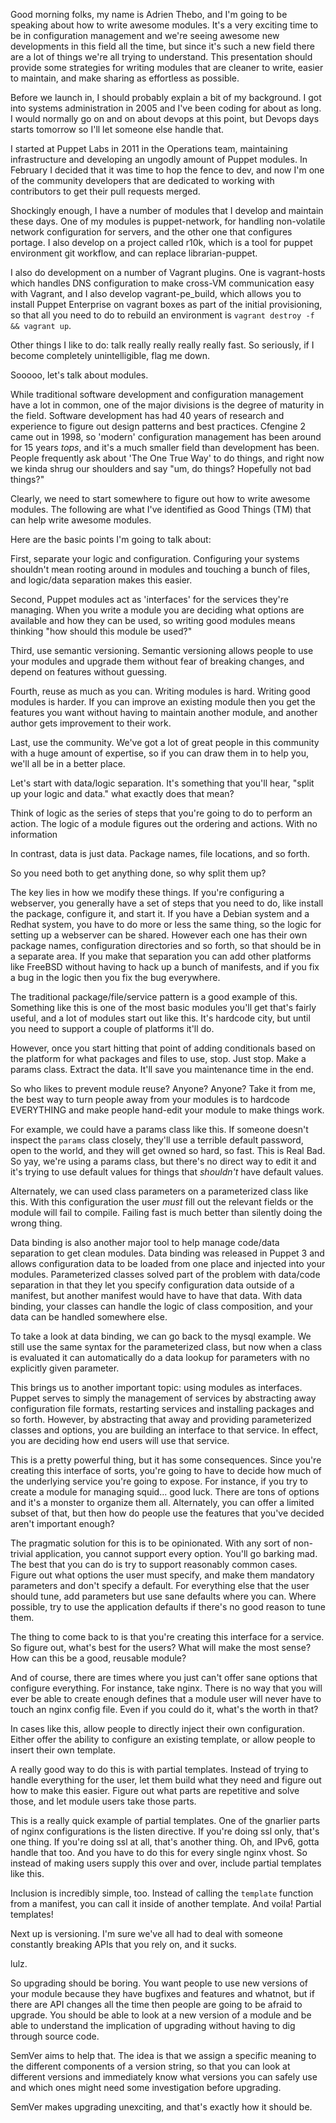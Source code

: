 Good morning folks, my name is Adrien Thebo, and I'm going to be speaking about
how to write awesome modules. It's a very exciting time to be in configuration
management and we're seeing awesome new developments in this field all the time,
but since it's such a new field there are a lot of things we're all trying to
understand. This presentation should provide some strategies for writing modules
that are cleaner to write, easier to maintain, and make sharing as effortless as
possible.

Before we launch in, I should probably explain a bit of my background. I got
into systems administration in 2005 and I've been coding for about as long.
I would normally go on and on about devops at this point, but Devops days starts
tomorrow so I'll let someone else handle that.

I started at Puppet Labs in 2011 in the Operations team, maintaining
infrastructure and developing an ungodly amount of Puppet modules. In February I
decided that it was time to hop the fence to dev, and now I'm one of the
community developers that are dedicated to working with contributors to get
their pull requests merged.

Shockingly enough, I have a number of modules that I develop and maintain these
days. One of my modules is puppet-network, for handling non-volatile network
configuration for servers, and the other one that configures portage. I also
develop on a project called r10k, which is a tool for puppet environment git
workflow, and can replace librarian-puppet.

I also do development on a number of Vagrant plugins. One is vagrant-hosts which
handles DNS configuration to make cross-VM communication easy with Vagrant, and
I also develop vagrant-pe\_build, which allows you to install Puppet Enterprise
on vagrant boxes as part of the initial provisioning, so that all you need to do
to rebuild an environment is `vagrant destroy -f && vagrant up`.

Other things I like to do: talk really really really really fast. So seriously,
if I become completely unintelligible, flag me down.

Sooooo, let's talk about modules.

While traditional software development and configuration management have a lot
in common, one of the major divisions is the degree of maturity in the field.
Software development has had 40 years of research and experience to figure out
design patterns and best practices. Cfengine 2 came out in 1998, so 'modern'
configuration management has been around for 15 years *tops*, and it's a much
smaller field than development has been. People frequently ask about 'The One
True Way' to do things, and right now we kinda shrug our shoulders and say "um,
do things? Hopefully not bad things?"

Clearly, we need to start somewhere to figure out how to write awesome modules.
The following are what I've identified as Good Things (TM) that can help write
awesome modules.

Here are the basic points I'm going to talk about:

First, separate your logic and configuration. Configuring your systems shouldn't
mean rooting around in modules and touching a bunch of files, and logic/data
separation makes this easier.

Second, Puppet modules act as 'interfaces' for the services they're managing.
When you write a module you are deciding what options are available and how
they can be used, so writing good modules means thinking "how should this module
be used?"

Third, use semantic versioning. Semantic versioning allows people to use your
modules and upgrade them without fear of breaking changes, and depend on
features without guessing.

Fourth, reuse as much as you can. Writing modules is hard. Writing good modules
is harder. If you can improve an existing module then you get the features you
want without having to maintain another module, and another author gets
improvement to their work.

Last, use the community. We've got a lot of great people in this community with
a huge amount of expertise, so if you can draw them in to help you, we'll all be
in a better place.

Let's start with data/logic separation. It's something that you'll hear, "split
up your logic and data." what exactly does that mean?

Think of logic as the series of steps that you're going to do to perform an
action. The logic of a module figures out the ordering and actions. With no
information

In contrast, data is just data. Package names, file locations, and so forth.

So you need both to get anything done, so why split them up?

The key lies in how we modify these things. If you're configuring a webserver,
you generally have a set of steps that you need to do, like install the package,
configure it, and start it. If you have a Debian system and a Redhat system, you
have to do more or less the same thing, so the logic for setting up a webserver
can be shared.  However each one has their own package names, configuration
directories and so forth, so that should be in a separate area. If you make that
separation you can add other platforms like FreeBSD without having to hack up a
bunch of manifests, and if you fix a bug in the logic then you fix the bug
everywhere.

The traditional package/file/service pattern is a good example of this.
Something like this is one of the most basic modules you'll get that's fairly
useful, and a lot of modules start out like this. It's hardcode city, but until
you need to support a couple of platforms it'll do.

However, once you start hitting that point of adding conditionals based on the
platform for what packages and files to use, stop. Just stop. Make a params
class. Extract the data. It'll save you maintenance time in the end.

So who likes to prevent module reuse? Anyone? Anyone? Take it from me, the best
way to turn people away from your modules is to hardcode EVERYTHING and make
people hand-edit your module to make things work.

For example, we could have a params class like this. If someone doesn't inspect
the `params` class closely, they'll use a terrible default password, open to the
world, and they will get owned so hard, so fast. This is Real Bad. So yay, we're
using a params class, but there's no direct way to edit it and it's trying to
use default values for things that _shouldn't_ have default values.

Alternately, we can used class parameters on a parameterized class like this.
With this configuration the user _must_ fill out the relevant fields or the
module will fail to compile. Failing fast is much better than silently doing the
wrong thing.

Data binding is also another major tool to help manage code/data separation to
get clean modules. Data binding was released in Puppet 3 and allows
configuration data to be loaded from one place and injected into your modules.
Parameterized classes solved part of the problem with data/code separation in
that they let you specify configuration data outside of a manifest, but another
manifest would have to have that data. With data binding, your classes can
handle the logic of class composition, and your data can be handled somewhere
else.

To take a look at data binding, we can go back to the mysql example. We still
use the same syntax for the parameterized class, but now when a class is
evaluated it can automatically do a data lookup for parameters with no
explicitly given parameter.

This brings us to another important topic: using modules as interfaces. Puppet
serves to simply the management of services by abstracting away configuration
file formats, restarting services and installing packages and so forth. However,
by abstracting that away and providing parameterized classes and options, you
are building an interface to that service. In effect, you are deciding how end
users will use that service.

This is a pretty powerful thing, but it has some consequences. Since you're
creating this interface of sorts, you're going to have to decide how much of the
underlying service you're going to expose. For instance, if you try to create a
module for managing squid... good luck. There are tons of options and it's a
monster to organize them all. Alternately, you can offer a limited subset of
that, but then how do people use the features that you've decided aren't
important enough?

The pragmatic solution for this is to be opinionated. With any sort of
non-trivial application, you cannot support every option. You'll go barking mad.
The best that you can do is try to support reasonably common cases. Figure out
what options the user must specify, and make them mandatory parameters and don't
specify a default. For everything else that the user should tune, add parameters
but use sane defaults where you can. Where possible, try to use the application
defaults if there's no good reason to tune them.

The thing to come back to is that you're creating this interface for a service.
So figure out, what's best for the users? What will make the most sense? How can
this be a good, reusable module?

And of course, there are times where you just can't offer sane options that
configure everything. For instance, take nginx. There is no way that you will
ever be able to create enough defines that a module user will never have to
touch an nginx config file. Even if you could do it, what's the worth in that?

In cases like this, allow people to directly inject their own configuration.
Either offer the ability to configure an existing template, or allow people to
insert their own template.

A really good way to do this is with partial templates. Instead of trying to
handle everything for the user, let them build what they need and figure out how
to make this easier. Figure out what parts are repetitive and solve those, and
let module users take those parts.

This is a really quick example of partial templates. One of the gnarlier parts
of nginx configurations is the listen directive. If you're doing ssl only,
that's one thing. If you're doing ssl at all, that's another thing. Oh, and
IPv6, gotta handle that too. And you have to do this for every single nginx
vhost. So instead of making users supply this over and over, include partial
templates like this.

Inclusion is incredibly simple, too. Instead of calling the `template` function
from a manifest, you can call it inside of another template. And voila! Partial
templates!

Next up is versioning. I'm sure we've all had to deal with someone constantly
breaking APIs that you rely on, and it sucks.

lulz.

So upgrading should be boring. You want people to use new versions of your
module because they have bugfixes and features and whatnot, but if there are API
changes all the time then people are going to be afraid to upgrade. You should
be able to look at a new version of a module and be able to understand the
implication of upgrading without having to dig through source code.

SemVer aims to help that. The idea is that we assign a specific meaning to the
different components of a version string, so that you can look at different
versions and immediately know what versions you can safely use and which ones
might need some investigation before upgrading.

SemVer makes upgrading unexciting, and that's exactly how it should be.


